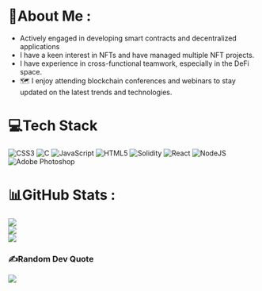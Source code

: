 # 💫About Me :

  - Actively engaged in developing smart contracts and decentralized applications
  -  I have a keen interest in NFTs and have managed multiple NFT projects.
  -  I have experience in cross-functional teamwork, especially in the DeFi space.
 - 🗺️ I enjoy attending blockchain conferences and webinars to stay updated on the latest trends and technologies.

# 💻Tech Stack
![CSS3](https://img.shields.io/badge/css3-%231572B6.svg?style=flat-square&logo=css3&logoColor=white) ![C](https://img.shields.io/badge/c-%2300599C.svg?style=flat-square&logo=c&logoColor=white) ![JavaScript](https://img.shields.io/badge/javascript-%23323330.svg?style=flat-square&logo=javascript&logoColor=%23F7DF1E) ![HTML5](https://img.shields.io/badge/html5-%23E34F26.svg?style=flat-square&logo=html5&logoColor=white) ![Solidity](https://img.shields.io/badge/Solidity-%23363636.svg?style=flat-square&logo=solidity&logoColor=white) ![React](https://img.shields.io/badge/react-%2320232a.svg?style=flat-square&logo=react&logoColor=%2361DAFB) ![NodeJS](https://img.shields.io/badge/node.js-6DA55F?style=flat-square&logo=node.js&logoColor=white) ![Adobe Photoshop](https://img.shields.io/badge/adobephotoshop-%2331A8FF.svg?style=flat-square&logo=adobephotoshop&logoColor=white)
# 📊GitHub Stats :
![](https://github-readme-stats.vercel.app/api?username=husna3249&theme=buefy&hide_border=false&include_all_commits=false&count_private=false)<br/>
![](https://github-readme-streak-stats.herokuapp.com/?user=husna3249&theme=buefy&hide_border=false)<br/>
![](https://github-readme-stats.vercel.app/api/top-langs/?username=husna3249&theme=buefy&hide_border=false&include_all_commits=false&count_private=false&layout=compact)

### ✍️Random Dev Quote
![](https://quotes-github-readme.vercel.app/api?type=horizontal&theme=dark)
